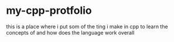 # my-cpp-protfolio
this is a place where i put som of the ting i make in cpp to learn the concepts of and how does the language work overall
